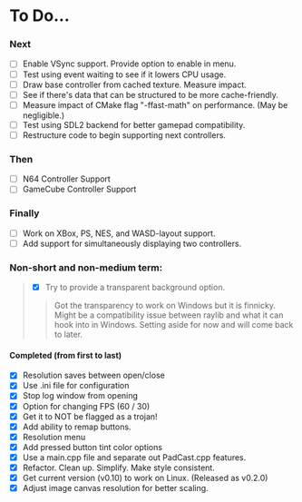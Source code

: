 # To Do...
### Next
- [ ] Enable VSync support. Provide option to enable in menu.
- [ ] Test using event waiting to see if it lowers CPU usage.
- [ ] Draw base controller from cached texture. Measure impact.
- [ ] See if there's data that can be structured to be more cache-friendly.
- [ ] Measure impact of CMake flag "-ffast-math" on performance. (May be negligible.)
- [ ] Test using SDL2 backend for better gamepad compatibility.
- [ ] Restructure code to begin supporting next controllers.

### Then
- [ ] N64 Controller Support
- [ ] GameCube Controller Support

### Finally
- [ ] Work on XBox, PS, NES, and WASD-layout support.
- [ ] Add support for simultaneously displaying two controllers.

### Non-short and non-medium term:
>- [X] Try to provide a transparent background option.
>> Got the transparency to work on Windows but it is finnicky. Might be a compatibility
issue between raylib and what it can hook into in Windows. Setting aside for now and
will come back to later.

#### Completed (from first to last)
- [X] Resolution saves between open/close
- [X] Use .ini file for configuration
- [X] Stop log window from opening
- [X] Option for changing FPS (60 / 30)
- [X] Get it to NOT be flagged as a trojan!
- [X] Add ability to remap buttons.
- [X] Resolution menu
- [X] Add pressed button tint color options
- [X] Use a main.cpp file and separate out PadCast.cpp features.
- [X] Refactor. Clean up. Simplify. Make style consistent.
- [X] Get current version (v0.10) to work on Linux. (Released as v0.2.0)
- [X] Adjust image canvas resolution for better scaling.